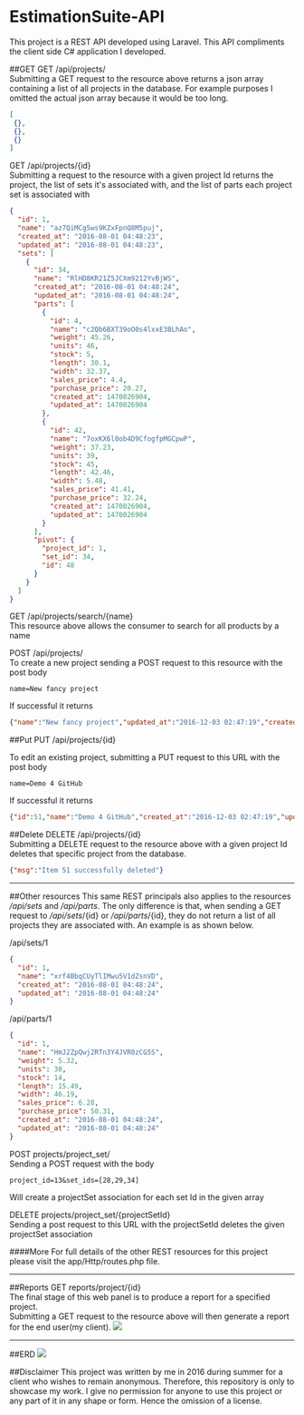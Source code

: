 # EstimationSuite-API
This project is a REST API developed using Laravel. This API compliments the client side C# application I developed.

##GET
GET
/api/projects/<br>
Submitting a GET request to the resource above returns a json array containing a list of all projects in the database.
For example purposes I omitted the actual json array because it would be too long.
```json
[
 {},
 {},
 {}
]
```

GET
/api/projects/{id}<br>
Submitting a request to the resource with a given project Id returns the project,
the list of sets it's associated with, and the list of parts each project set is associated with
```json
{
  "id": 1,
  "name": "az7QiMCg5ws9KZxFpnQ8M5puj",
  "created_at": "2016-08-01 04:48:23",
  "updated_at": "2016-08-01 04:48:23",
  "sets": [
    {
      "id": 34,
      "name": "RlHD8KR21Z5JCXm9212YvBjWS",
      "created_at": "2016-08-01 04:48:24",
      "updated_at": "2016-08-01 04:48:24",
      "parts": [
        {
          "id": 4,
          "name": "c2Qb6BXT39oO0s4lxxE3BLhAo",
          "weight": 45.26,
          "units": 46,
          "stock": 5,
          "length": 30.1,
          "width": 32.37,
          "sales_price": 4.4,
          "purchase_price": 20.27,
          "created_at": 1470026904,
          "updated_at": 1470026904
        },
        {
          "id": 42,
          "name": "7oxKX6l0ob4D9CfogfpMGCpwP",
          "weight": 37.23,
          "units": 39,
          "stock": 45,
          "length": 42.46,
          "width": 5.48,
          "sales_price": 41.41,
          "purchase_price": 32.24,
          "created_at": 1470026904,
          "updated_at": 1470026904
        }
      ],
      "pivot": {
        "project_id": 1,
        "set_id": 34,
        "id": 48
      }
    }
  ]
}
```

GET
/api/projects/search/{name}<br>
This resource above allows the consumer to search for all products by a name


POST
/api/projects/<br>
To create a new project sending a POST request to this resource with the post body
```text
name=New fancy project
```

If successful it returns
```json
{"name":"New fancy project","updated_at":"2016-12-03 02:47:19","created_at":"2016-12-03 02:47:19","id":51}
```

##Put
PUT
/api/projects/{id}

To edit an existing project, submitting a PUT request to this URL with the post body

```text
name=Demo 4 GitHub
```

If successful it returns
```json
{"id":51,"name":"Demo 4 GitHub","created_at":"2016-12-03 02:47:19","updated_at":"2016-12-03 02:50:11"}
```

##Delete
DELETE
/api/projects/{id}<br>
Submitting a DELETE request to the resource above with a given project Id deletes that specific project from the database.

```json
{"msg":"Item 51 successfully deleted"}
```
<hr>

##Other resources
This same REST principals also applies to the resources _/api/sets_ and _/api/parts_. 
The only difference is that, when sending a GET request to  _/api/sets_/{id} or  _/api/parts_/{id}, they do not return a list of all projects they are associated with.
An example is as shown below.

/api/sets/1
```json
{
  "id": 1,
  "name": "xrf4BbqCUyTlIMwu5V1dZsnVD",
  "created_at": "2016-08-01 04:48:24",
  "updated_at": "2016-08-01 04:48:24"
}
```

/api/parts/1
```json
{
  "id": 1,
  "name": "HmJ2ZpQwj2RTn3Y4JVR0zCG5S",
  "weight": 5.32,
  "units": 30,
  "stock": 14,
  "length": 15.49,
  "width": 46.19,
  "sales_price": 6.28,
  "purchase_price": 50.31,
  "created_at": "2016-08-01 04:48:24",
  "updated_at": "2016-08-01 04:48:24"
}
```

POST
projects/project_set/<br>
Sending a POST request with the body
```text
project_id=13&set_ids=[28,29,34]
```
Will create a projectSet association for each set Id in the given array

DELETE
projects/project_set/{projectSetId}<br>
Sending a post request to this URL with the projectSetId deletes the given projectSet association

####More
For full details of the other REST resources for this project please visit the app/Http/routes.php file.

<hr>

##Reports
GET
reports/project/{id}<br>
The final stage of this web panel is to produce a report for a specified project.
<br>Submitting a GET request to the resource above will then generate a report for the end user(my client).
<img src="http://i.imgur.com/2CaA0yr.png">

<hr>

##ERD
<img src="http://i.imgur.com/O0JfNSa.png">

##Disclaimer
This project was written by me in 2016 during summer for a client who wishes to remain anonymous.
Therefore, this repository is only to showcase my work. I give no permission for anyone to use this project or any part of it in any shape or form.
Hence the omission of a license.